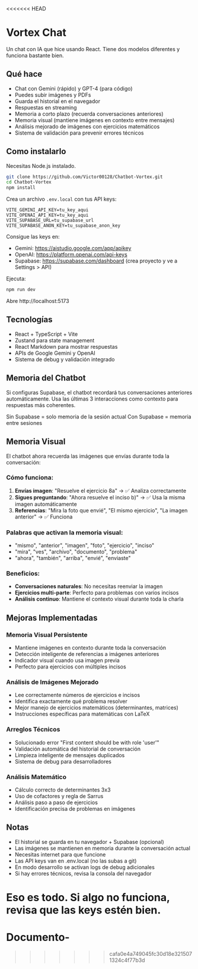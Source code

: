 <<<<<<< HEAD
# Vortex Chat

Un chat con IA que hice usando React. Tiene dos modelos diferentes y funciona bastante bien.

## Qué hace

- Chat con Gemini (rápido) y GPT-4 (para código)
- Puedes subir imágenes y PDFs
- Guarda el historial en el navegador
- Respuestas en streaming
- Memoria a corto plazo (recuerda conversaciones anteriores)
- Memoria visual (mantiene imágenes en contexto entre mensajes)
- Análisis mejorado de imágenes con ejercicios matemáticos
- Sistema de validación para prevenir errores técnicos

## Como instalarlo

Necesitas Node.js instalado.

```bash
git clone https://github.com/Victor00128/Chatbot-Vortex.git
cd Chatbot-Vortex
npm install
```

Crea un archivo `.env.local` con tus API keys:

```
VITE_GEMINI_API_KEY=tu_key_aqui
VITE_OPENAI_API_KEY=tu_key_aqui
VITE_SUPABASE_URL=tu_supabase_url
VITE_SUPABASE_ANON_KEY=tu_supabase_anon_key
```

Consigue las keys en:
- Gemini: https://aistudio.google.com/app/apikey
- OpenAI: https://platform.openai.com/api-keys
- Supabase: https://supabase.com/dashboard (crea proyecto y ve a Settings > API)

Ejecuta:

```bash
npm run dev
```

Abre http://localhost:5173

## Tecnologías

- React + TypeScript + Vite
- Zustand para state management
- React Markdown para mostrar respuestas
- APIs de Google Gemini y OpenAI
- Sistema de debug y validación integrado

## Memoria del Chatbot

Si configuras Supabase, el chatbot recordará tus conversaciones anteriores automáticamente. Usa las últimas 3 interacciones como contexto para respuestas más coherentes.

Sin Supabase = solo memoria de la sesión actual
Con Supabase = memoria entre sesiones

## Memoria Visual

El chatbot ahora recuerda las imágenes que envías durante toda la conversación:

### Cómo funciona:
1. **Envías imagen**: "Resuelve el ejercicio 8a" → ✅ Analiza correctamente
2. **Sigues preguntando**: "Ahora resuelve el inciso b)" → ✅ Usa la misma imagen automáticamente
3. **Referencias**: "Mira la foto que envié", "El mismo ejercicio", "La imagen anterior" → ✅ Funciona

### Palabras que activan la memoria visual:
- "mismo", "anterior", "imagen", "foto", "ejercicio", "inciso" 
- "mira", "ves", "archivo", "documento", "problema"
- "ahora", "también", "arriba", "envié", "enviaste"

### Beneficios:
- **Conversaciones naturales**: No necesitas reenviar la imagen
- **Ejercicios multi-parte**: Perfecto para problemas con varios incisos  
- **Análisis continuo**: Mantiene el contexto visual durante toda la charla

## Mejoras Implementadas

### Memoria Visual Persistente
- Mantiene imágenes en contexto durante toda la conversación
- Detección inteligente de referencias a imágenes anteriores
- Indicador visual cuando usa imagen previa
- Perfecto para ejercicios con múltiples incisos

### Análisis de Imágenes Mejorado
- Lee correctamente números de ejercicios e incisos
- Identifica exactamente qué problema resolver
- Mejor manejo de ejercicios matemáticos (determinantes, matrices)
- Instrucciones específicas para matemáticas con LaTeX

### Arreglos Técnicos
- Solucionado error "First content should be with role 'user'"
- Validación automática del historial de conversación
- Limpieza inteligente de mensajes duplicados
- Sistema de debug para desarrolladores

### Análisis Matemático
- Cálculo correcto de determinantes 3x3
- Uso de cofactores y regla de Sarrus
- Análisis paso a paso de ejercicios
- Identificación precisa de problemas en imágenes

## Notas

- El historial se guarda en tu navegador + Supabase (opcional)
- Las imágenes se mantienen en memoria durante la conversación actual
- Necesitas internet para que funcione
- Las API keys van en .env.local (no las subas a git)
- En modo desarrollo se activan logs de debug adicionales
- Si hay errores técnicos, revisa la consola del navegador

Eso es todo. Si algo no funciona, revisa que las keys estén bien.
=======
# Documento-
>>>>>>> cafa0e4a749045fc30d18e3215071324c4f77b3d
